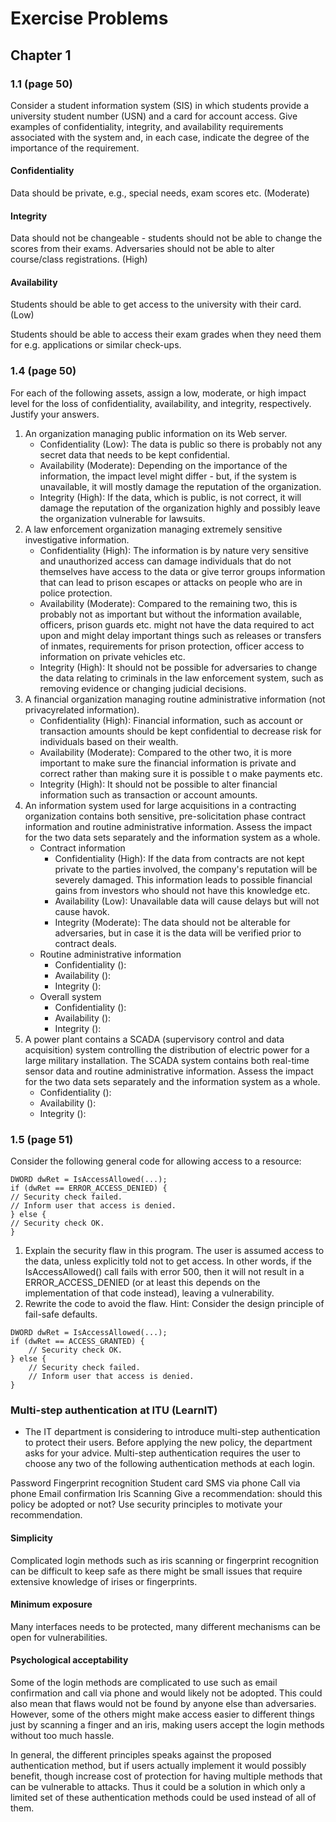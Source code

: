 # Exercise Problems

## Chapter 1

### 1.1 (page 50)

Consider a student information system (SIS) in which students provide a university student number (USN) and a card for account access. Give examples of confidentiality, integrity, and availability requirements associated with the system and, in each case, indicate the degree of the importance of the requirement.

#### Confidentiality

Data should be private, e.g., special needs, exam scores etc. (Moderate)

#### Integrity

Data should not be changeable - students should not be able to change the scores from their exams. Adversaries should not be able to alter course/class registrations. (High)

#### Availability

Students should be able to get access to the university with their card. (Low)

Students should be able to access their exam grades when they need them for e.g. applications or similar check-ups.

### 1.4 (page 50)

For each of the following assets, assign a low, moderate, or high impact level for the loss of confidentiality, availability, and integrity, respectively. Justify your answers.
1. An organization managing public information on its Web server.
    - Confidentiality (Low): The data is public so there is probably not any secret data that needs to be kept confidential.
    - Availability (Moderate): Depending on the importance of the information, the impact level might differ - but, if the system is unavailable, it will mostly damage the reputation of the organization. 
    - Integrity (High): If the data, which is public, is not correct, it will damage the reputation of the organization highly and possibly leave the organization vulnerable for lawsuits.
2. A law enforcement organization managing extremely sensitive investigative information.
    - Confidentiality (High): The information is by nature very sensitive and unauthorized access can damage individuals that do not themselves have access to the data or give terror groups information that can lead to prison escapes or attacks on people who are in police protection.
    - Availability (Moderate): Compared to the remaining two, this is probably not as important but without the information available, officers, prison guards etc. might not have the data required to act upon and might delay important things such as releases or transfers of inmates, requirements for prison protection, officer access to information on private vehicles etc. 
    - Integrity (High): It should not be possible for adversaries to change the data relating to criminals in the law enforcement system, such as removing evidence or changing judicial decisions.
3. A financial organization managing routine administrative information (not privacyrelated information).
    - Confidentiality (High): Financial information, such as account or transaction amounts should be kept confidential to decrease risk for individuals based on their wealth.
    - Availability (Moderate): Compared to the other two, it is more important to make sure the financial information is private and correct rather than making sure it is possible t o make payments etc.
    - Integrity (High): It should not be possible to alter financial information such as transaction or account amounts. 
4. An information system used for large acquisitions in a contracting organization contains both sensitive, pre-solicitation phase contract information and routine administrative information. Assess the impact for the two data sets separately and the information system as a whole.
    - Contract information
        - Confidentiality (High): If the data from contracts are not kept private to the parties involved, the company's reputation will be severely damaged. This information leads to possible financial gains from investors who should not have this knowledge etc.
        - Availability (Low): Unavailable data will cause delays but will not cause havok.
        - Integrity (Moderate): The data should not be alterable for adversaries, but in case it is the data will be verified prior to contract deals.
    - Routine administrative information
        - Confidentiality ():
        - Availability (): 
        - Integrity ():
    - Overall system
        - Confidentiality ():
        - Availability (): 
        - Integrity ():
5. A power plant contains a SCADA (supervisory control and data acquisition) system controlling the distribution of electric power for a large military installation. The SCADA system contains both real-time sensor data and routine administrative information. Assess the impact for the two data sets separately and the information system as a whole.
    - Confidentiality ():
    - Availability (): 
    - Integrity (): 

### 1.5 (page 51)

Consider the following general code for allowing access to a resource:
```
DWORD dwRet = IsAccessAllowed(...);
if (dwRet == ERROR_ACCESS_DENIED) {
// Security check failed.
// Inform user that access is denied.
} else {
// Security check OK.
}
```
1. Explain the security flaw in this program.
    The user is assumed access to the data, unless explicitly told not to get access. In other words, if the IsAccessAllowed() call fails with error 500, then it will not result in a ERROR_ACCESS_DENIED (or at least this depends on the implementation of that code instead), leaving a vulnerability.
2. Rewrite the code to avoid the flaw.
Hint: Consider the design principle of fail-safe defaults.

```
DWORD dwRet = IsAccessAllowed(...);
if (dwRet == ACCESS_GRANTED) {
    // Security check OK.
} else {
    // Security check failed.
    // Inform user that access is denied.
}
```

### Multi-step authentication at ITU (LearnIT)

- The IT department is considering to introduce multi-step authentication to protect their users. Before applying the new policy, the department asks for your advice. Multi-step authentication requires the user to choose any two of the following authentication methods at each login.

Password
Fingerprint recognition
Student card
SMS via phone
Call via phone
Email confirmation
Iris Scanning
Give a recommendation: should this policy be adopted or not? Use security principles to motivate your recommendation.

#### Simplicity 

Complicated login methods such as iris scanning or fingerprint recognition can be difficult to keep safe as there might be small issues that require extensive knowledge of irises or fingerprints.

#### Minimum exposure

Many interfaces needs to be protected, many different mechanisms can be open for vulnerabilities.

#### Psychological acceptability

Some of the login methods are complicated to use such as email confirmation and call via phone and would likely not be adopted. This could also mean that flaws would not be found by anyone else than adversaries. However, some of the others might make access easier to different things just by scanning a finger and an iris, making users accept the login methods without too much hassle.

In general, the different principles speaks against the proposed authentication method, but if users actually implement it would possibly benefit, though increase cost of protection for having multiple methods that can be vulnerable to attacks. Thus it could be a solution in which only a limited set of these authentication methods could be used instead of all of them.
